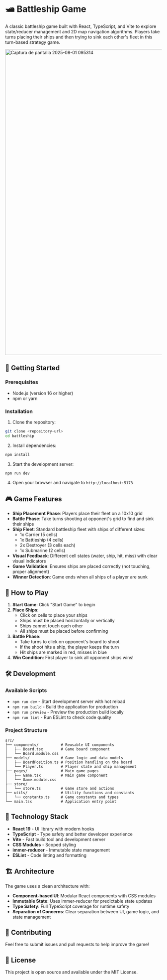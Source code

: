 # 🛥️ Battleship Game

A classic battleship game built with React, TypeScript, and Vite to explore state/reducer management and 2D map navigation algorithms. Players take turns placing their ships and then trying to sink each other's fleet in this turn-based strategy game.

<img width="1390" height="982" alt="Captura de pantalla 2025-08-01 095314" src="https://github.com/user-attachments/assets/99b835c6-467c-4254-9371-495238a5a806" />

## 🚀 Getting Started

### Prerequisites

- Node.js (version 16 or higher)
- npm or yarn

### Installation

1. Clone the repository:
```bash
git clone <repository-url>
cd battleship
```

2. Install dependencies:
```bash
npm install
```

3. Start the development server:
```bash
npm run dev
```

4. Open your browser and navigate to `http://localhost:5173`


## 🎮 Game Features

- **Ship Placement Phase**: Players place their fleet on a 10x10 grid
- **Battle Phase**: Take turns shooting at opponent's grid to find and sink their ships
- **Ship Fleet**: Standard battleship fleet with ships of different sizes:
  - 1x Carrier (5 cells)
  - 1x Battleship (4 cells)
  - 2x Destroyer (3 cells each)
  - 1x Submarine (2 cells)
- **Visual Feedback**: Different cell states (water, ship, hit, miss) with clear visual indicators
- **Game Validation**: Ensures ships are placed correctly (not touching, proper alignment)
- **Winner Detection**: Game ends when all ships of a player are sunk

## 🎯 How to Play

1. **Start Game**: Click "Start Game" to begin
2. **Place Ships**: 
   - Click on cells to place your ships
   - Ships must be placed horizontally or vertically
   - Ships cannot touch each other
   - All ships must be placed before confirming
3. **Battle Phase**:
   - Take turns to click on opponent's board to shoot
   - If the shoot hits a ship, the player keeps the turn
   - Hit ships are marked in red, misses in blue
4. **Win Condition**: First player to sink all opponent ships wins!

## 🛠️ Development

### Available Scripts

- `npm run dev` - Start development server with hot reload
- `npm run build` - Build the application for production
- `npm run preview` - Preview the production build locally
- `npm run lint` - Run ESLint to check code quality

### Project Structure

```
src/
├── components/          # Reusable UI components
│   ├── Board.tsx        # Game board component
│   └── Board.module.css
├── models/              # Game logic and data models
│   ├── BoardPosition.ts # Position handling on the board
│   └── Player.ts        # Player state and ship management
├── pages/               # Main game pages
│   ├── Game.tsx         # Main game component
│   └── Game.module.css
├── store/              
│   └── store.ts         # Game store and actions
├── utils/               # Utility functions and constants
│   └── constants.ts     # Game constants and types
└── main.tsx             # Application entry point
```

## 🧪 Technology Stack

- **React 19** - UI library with modern hooks
- **TypeScript** - Type safety and better developer experience
- **Vite** - Fast build tool and development server
- **CSS Modules** - Scoped styling
- **immer-reducer** - Immutable state management
- **ESLint** - Code linting and formatting

## 🏗️ Architecture

The game uses a clean architecture with:

- **Component-based UI**: Modular React components with CSS modules
- **Immutable State**: Uses immer-reducer for predictable state updates
- **Type Safety**: Full TypeScript coverage for runtime safety
- **Separation of Concerns**: Clear separation between UI, game logic, and state management

## 🤝 Contributing

Feel free to submit issues and pull requests to help improve the game!

## 📄 License

This project is open source and available under the MIT License.
